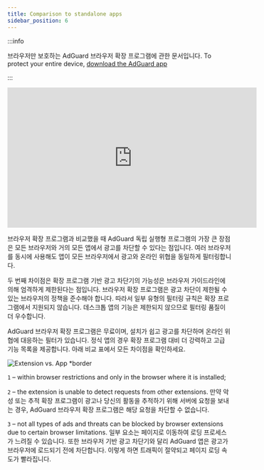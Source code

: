 ```yaml
---
title: Comparison to standalone apps
sidebar_position: 6
---
```


:::info

브라우저만 보호하는 AdGuard 브라우저 확장 프로그램에 관한 문서입니다. To protect your entire device, [download the AdGuard app](https://agrd.io/download-kb-adblock)

:::

<iframe width="560" height="315" class="youtube-video" src="https://www.youtube-nocookie.com/embed/ZGwceZP-0mM" title="YouTube video player" frameborder="0" allow="accelerometer; autoplay; clipboard-write; encrypted-media; gyroscope; picture-in-picture" allowfullscreen></iframe>

브라우저 확장 프로그램과 비교했을 때 AdGuard 독립 실행형 프로그램의 가장 큰 장점은 모든 브라우저와 거의 모든 앱에서 광고를 차단할 수 있다는 점입니다. 여러 브라우저를 동시에 사용해도 앱이 모든 브라우저에서 광고와 온라인 위협을 동일하게 필터링합니다.

두 번째 차이점은 확장 프로그램 기반 광고 차단기의 가능성은 브라우저 가이드라인에 의해 엄격하게 제한된다는 점입니다. 브라우저 확장 프로그램은 광고 차단이 제한될 수 있는 브라우저의 정책을 준수해야 합니다. 따라서 일부 유형의 필터링 규칙은 확장 프로그램에서 지원되지 않습니다. 데스크톱 앱의 기능은 제한되지 않으므로 필터링 품질이 더 우수합니다.

AdGuard 브라우저 확장 프로그램은 무료이며, 설치가 쉽고 광고를 차단하며 온라인 위협에 대응하는 필터가 있습니다. 정식 앱의 경우 확장 프로그램 대비 더 강력하고 고급 기능 목록을 제공합니다. 아래 비교 표에서 모든 차이점을 확인하세요.

![Extension vs. App \*border](https://cdn.adtidy.org/content/Kb/ad_blocker/browser_extension/ad_blocker_browser_extension_comparison.png)

`1` – within browser restrictions and only in the browser where it is installed;

`2` – the extension is unable to detect requests from other extensions. 만약 악성 또는 추적 확장 프로그램이 광고나 당신의 활동을 추적하기 위해 서버에 요청을 보내는 경우, AdGuard 브라우저 확장 프로그램은 해당 요청을 차단할 수 없습니다.

`3` – not all types of ads and threats can be blocked by browser extensions due to certain browser limitations. 일부 요소는 페이지로 이동하여 로딩 프로세스가 느려질 수 있습니다. 또한 브라우저 기반 광고 차단기와 달리 AdGuard 앱은 광고가 브라우저에 로드되기 전에 차단합니다. 이렇게 하면 트래픽이 절약되고 페이지 로딩 속도가 빨라집니다.
